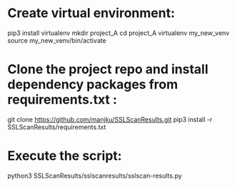 # Create virtual environment:
pip3 install virtualenv
mkdir project_A
cd project_A
virtualenv my_new_venv
source my_new_venv/bin/activate

# Clone the project repo and install dependency packages from requirements.txt : 
git clone https://github.com/manjku/SSLScanResults.git
pip3 install -r SSLScanResults/requirements.txt

# Execute the script:
python3 SSLScanResults/sslscanresults/sslscan-results.py
